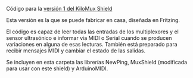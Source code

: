 Código para la [versión 1 del KiloMux Shield](https://github.com/Yaeltex/Kilomux-shield/tree/master/PCB/v1)

Esta versión es la que se puede fabricar en casa, diseñada en Fritzing.

El código es capaz de leer todas las entradas de los multiplexores y el sensor ultrasónico e informar via MIDI o Serial cuando se producen variaciones en alguna de esas lecturas. También está preparado para recibir mensajes MIDI y cambiar el estado de las salidas.

Se incluyen en esta carpeta las librerías NewPing, MuxShield (modificada para usar con este shield) y ArduinoMIDI.
